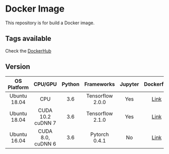 # Docker Image

This repository is for build a Docker image.

## Tags available

Check the [DockerHub](https://hub.docker.com/r/kakalin/kimage)

## Version 

|  OS<br>Platform  |  CPU/GPU  |  Python  |  Frameworks  |  Jupyter  |  Dockerfile  |
|  :------------:  |  :-----:  |  :----:  |  :--------:  |  :-----:  |  :--------:  |
|  Ubuntu<br>18.04  |  CPU  |  3.6  |  Tensorflow 2.0.0  |  Yes  |  [Link](https://github.com/kaka-lin/docker-image/tree/master/cpu-tf2.0.0-devel)  |
|  Ubuntu<br>18.04  |  CUDA 10.2<br>cuDNN 7  |  3.6  |  Tensorflow 2.1.0  |  Yes  |  [Link](https://github.com/kaka-lin/docker-image/tree/master/cuda10.2-tf2.1.0-devel)  |
|  Ubuntu<br>16.04  |  CUDA 8.0,<br>cuDNN 6  |  3.6  |  Pytorch 0.4.1  |  No  |  [Link](https://github.com/kaka-lin/docker-image/tree/master/cuda8-torch0.4.1-devel)  |
